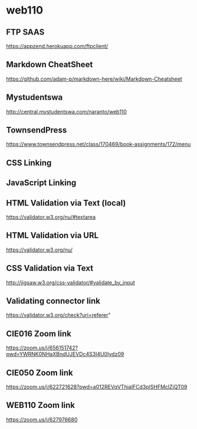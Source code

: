 # web110
## FTP SAAS
https://appzend.herokuapp.com/ftpclient/

## Markdown CheatSheet
https://github.com/adam-p/markdown-here/wiki/Markdown-Cheatsheet

## Mystudentswa
http://central.mystudentswa.com/naranto/web110

## TownsendPress
https://www.townsendpress.net/class/170469/book-assignments/172/menu

## CSS Linking
<link href="css/styles.css" type="text/css" rel="stylesheet">

## JavaScript Linking
<script type="text/javascript" src="script.js"></script>

## HTML Validation via Text (local)
https://validator.w3.org/nu/#textarea

## HTML Validation via URL
https://validator.w3.org/nu/

## CSS Validation via Text
http://jigsaw.w3.org/css-validator/#validate_by_input

## Validating connector link
https://validator.w3.org/check?uri=referer"

## CIE016 Zoom link
https://zoom.us/j/656151742?pwd=YWRNK0NHaXBndUJEVDc4S3l4U0Iydz09

## CIE050 Zoom link
https://zoom.us/j/622721628?pwd=a012REVqVThialFCd3plSHFMclZjQT09

## WEB110 Zoom link
https://zoom.us/j/627976680
